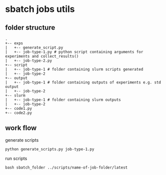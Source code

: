# sbatch jobs utils

## folder structure
```
.
+-- exps
|   +-- generate_script.py
|   +-- job-type-1.py # python script containing arguments for experiments and collect_results()
|   +-- job-type-2.py
+-- script
|   +-- job-type-1 # folder containing slurm scripts generated
|   +-- job-type-2
+-- output
|   +-- job-type-1 # folder containing outputs of experiments e.g. std output 
|   +-- job-type-2
+-- slurm
|   +-- job-type-1 # folder containing slurm outputs
|   +-- job-type-2
+-- code1.py
+-- code2.py
```

## work flow

generate scripts
```
python generate_scripts.py job-type-1.py 
```

run scripts
```
bash sbatch_folder ../scripts/name-of-job-folder/latest
```

